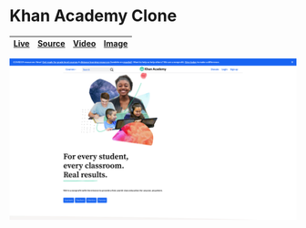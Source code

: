 [khan-academy-clone image]: https://raw.githubusercontent.com/RascalTwo/static-websites/assets/assets/Khan-Academy/1920x1080.png "Clone of Khan Academy"
[khan-academy-clone video]: https://raw.githubusercontent.com/RascalTwo/static-websites/assets/assets/Khan-Academy/1920x1080.webm
[khan-academy-clone live]: https://rascaltwo.github.io/static-websites/Khan-Academy
[khan-academy-clone source]: https://github.com/RascalTwo/static-websites/tree/main/Khan-Academy

# Khan Academy Clone

| [Live][khan-academy-clone live] | [Source][khan-academy-clone source] | [Video][khan-academy-clone video] | [Image][khan-academy-clone image] |
| - | - | - | - |

[![Clone of Khan Academy][khan-academy-clone image]][khan-academy-clone video]
